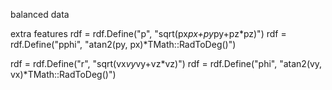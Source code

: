balanced data


extra features
rdf = rdf.Define("p", "sqrt(px*px+py*py+pz*pz)")
rdf = rdf.Define("pphi", "atan2(py, px)*TMath::RadToDeg()")

rdf = rdf.Define("r", "sqrt(vx*vy*vy+vz*vz)")
rdf = rdf.Define("phi", "atan2(vy, vx)*TMath::RadToDeg()")